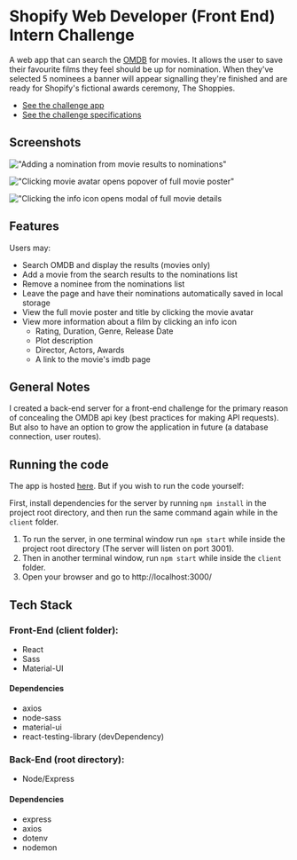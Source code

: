 # Shopify Web Developer (Front End) Intern Challenge

A web app that can search the [OMDB](http://www.omdbapi.com/) for movies. It allows the user to save their favourite films they feel should be up for nomination. When they've selected 5 nominees a banner will appear signalling they're finished and are ready for Shopify's fictional awards ceremony, The Shoppies.

* [See the challenge app](https://shoppies-app-magicmark.herokuapp.com/)
* [See the challenge specifications](https://docs.google.com/document/d/1SdR9rQpocsH5rPTOcxr9noqHRld5NJlylKO9Hf94U8U/edit#)

## Screenshots

!["Adding a nomination from movie results to nominations"](https://github.com/MagicMark5/shoppify-frontend-challenge/blob/master/docs/results-nominations.png?raw=true)

!["Clicking movie avatar opens popover of full movie poster"](https://github.com/MagicMark5/shoppify-frontend-challenge/blob/master/docs/avatar-popover.png?raw=true)

!["Clicking the info icon opens modal of full movie details](https://github.com/MagicMark5/shoppify-frontend-challenge/blob/master/docs/movie-modal.png?raw=true)

## Features

Users may: 
* Search OMDB and display the results (movies only)
* Add a movie from the search results to the nominations list
* Remove a nominee from the nominations list
* Leave the page and have their nominations automatically saved in local storage
* View the full movie poster and title by clicking the movie avatar 
* View more information about a film by clicking an info icon
    * Rating, Duration, Genre, Release Date
    * Plot description
    * Director, Actors, Awards
    * A link to the movie's imdb page 

## General Notes 

I created a back-end server for a front-end challenge for the primary reason of concealing the OMDB api key (best practices for making API requests). But also to have an option to grow the application in future (a database connection, user routes). 

## Running the code 

The app is hosted [here](https://shoppies-app-magicmark.herokuapp.com/). But if you wish to run the code yourself: 

First, install dependencies for the server by running `npm install` in the project root directory, and then run the same command again while in the `client` folder. 

1. To run the server, in one terminal window run `npm start` while inside the project root directory (The server will listen on port 3001).
2. Then in another terminal window, run `npm start` while inside the `client` folder.
3. Open your browser and go to http://localhost:3000/ 

## Tech Stack 

### Front-End (client folder):
* React
* Sass
* Material-UI

#### Dependencies
* axios
* node-sass
* material-ui
* react-testing-library (devDependency)

### Back-End (root directory):
* Node/Express

#### Dependencies
* express
* axios
* dotenv
* nodemon
